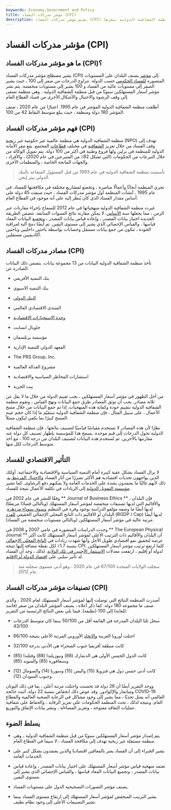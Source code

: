 ```yaml
---
keywords: Economy,Government and Policy
title: مؤشر مدركات الفساد (CPI)
description: يقيس مؤشر مدركات الفساد (CPI) البلدان حول مدى الفساد الذي يُعتقد أن حكوماتهم فيه. منظمة الشفافية الدولية تنشرها.
---
```


# مؤشر مدركات الفساد (CPI)
## ما هو مؤشر مدركات الفساد (CPI)؟

يشير مصطلح مؤشر مدركات الفساد (CPI) إلى [مؤشر](/index) يصنف البلدان على المستويات المتصورة [للفساد الحكومي](/corruption) حسب الدولة. تتراوح الدرجات من صفر إلى 100 ، حيث يشير الصفر إلى مستويات عالية من الفساد و 100 يشير إلى مستويات منخفضة. يتم نشر مؤشر أسعار المستهلكين سنويًا من قبل منظمة الشفافية الدولية ، وهي منظمة تسعى إلى وقف الرشوة والاحتيال والأشكال الأخرى من فساد القطاع العام.

أطلقت منظمة الشفافية الدولية المؤشر في عام 1995. اعتبارًا من عام 2020 ، صنف المؤشر 180 دولة ومنطقة ، حيث يبلغ متوسط النقاط 42 من 100.

## فهم مؤشر مدركات الفساد (CPI)

منظمة الشفافية الدولية هي منظمة عالمية غير حكومية غير [ربحية](/non-profitorganization) (NPO) تهدف إلى وقف الفساد من خلال تعزيز [الشفافية](/transparency) في مختلف [قطاعات](/sector) المجتمع. يقع مقر الأمانة الدولية للمنظمة في برلين ولها فروع وطنية في أكثر من 100 دولة. يتم تمويل الوكالة من خلال التبرعات من الحكومات (التي تشكل 82٪ من المتبرعين في عام 2020) ، والأفراد ، والجهات المانحة الخاصة ، والمنظمات الأخرى.

> تأسست منظمة الشفافية الدولية في عام 1993 من قبل المسؤول المتقاعد بالبنك الدولي بيتر إيجن.

>

تجري المنظمة أبحاثًا وأعمالًا مناصرة ، وتخضع لمشاريع مختلفة في مكافحتها للفساد. في عام 1995 ، أنشأت المنظمة أول مؤشر مدركات الفساد ، حيث صنفت 45 دولة على أساس مقدار الفساد الذي كان يُنظر إليه على أنه موجود في القطاع العام.

غيرت منظمة الشفافية الدولية منهجياتها في عام 2012 للسماح بإجراء مقارنات عبر الزمن ، مما يجعلها سنة [الأساس](/baseline). لا يمكن مقارنة نتائج السنوات السابقة. تتضمن الطريقة الجديدة اختيار بيانات المصدر ، وإعادة قياس بيانات المصدر ، [وتجميع](/aggregation) البيانات المعاد قياسها ، والقياس الإحصائي الذي يشير إلى مستوى اليقين. تم أيضًا دمج آلية لمراقبة الجودة ، تتكون من جمع بيانات مستقل وحسابات بواسطة باحثين داخليين وباحثين أكاديميين مستقلين.

## مصادر مدركات الفساد (CPI)

تأخذ منظمة الشفافية الدولية البيانات من 13 مجموعة بيانات. يتضمن ذلك البيانات الصادرة عن:

- بنك التنمية الأفريقي

- بنك التنمية الآسيوي

- [البنك الدولي](/worldbank)

- المنتدى الاقتصادي العالمي

- [وحدة الاستخبارات الاقتصادية](/economist-intelligence-unit)

- جلوبال انسايت

- مؤسسة برتلسمان

- المعهد الدولي للتنمية الإدارية

- The PRS Group، Inc.

- مشروع العدالة العالمية

- استشارات المخاطر السياسية والاقتصادية

- بيت الحرية

من أجل الظهور في مؤشر أسعار المستهلكين ، يجب تقييم الدولة من خلال ما لا يقل عن ثلاثة مصادر. يجب أن توثق المصادر طرق جمع البيانات ونهج القياس ، وتقوم منظمة الشفافية الدولية بتقييم جودة وكفاية هذه المنهجيات. إذا تم جمع البيانات من خلال مسح الأعمال ، على سبيل المثال ، فإن منظمة الشفافية الدولية ستقيّم ما إذا كان حجم عينة المسح كبيرًا بما يكفي ليكون ممثلاً.

نظرًا لأن هذه المصادر لا تستخدم مقياسًا قياسيًا لتصنيف نتائجها ، فإن منظمة الشفافية الدولية تحول الدرجات إلى قيم موحدة. يسمح هذا للمؤسسة بإظهار تصنيف كل دولة عند مقارنتها بالآخرين. ثم تُستخدم هذه البيانات لتصنيف البلدان من درجة 100 ، مع أخذ متوسط الدرجات لكل منها.

## التأثير الاقتصادي للفساد

لا يزال الفساد يشكل عقبة كبيرة أمام التنمية السياسية والاقتصادية والاجتماعية. أولئك الذين يواجهون تحديات اقتصادية هم الأكثر تضررًا من آثار الفساد [والاحتيال المرتبط به](/fraud). ذلك لأنهم غالبًا ما يعتمدون بشدة على الخدمات العامة ولا يمكنهم دفع الرشاوى. كما تشير [مؤسسة التمويل الدولية](/international-finance-corporation) إلى الزيادات في تكلفة الأعمال نتيجة للفساد.

وفقًا للنشر في عام 2002 في ** Journal of Business Ethics ** ، فإن البلدان والأقاليم التي لديها تصنيفات منخفضة لمؤشر أسعار المستهلك (وبالتالي فسادًا مرتفعًا) لديها أيضًا ما وصفه مؤلفو الدراسة بوجود وفرة في التنظيم [وسوق سوداء مزدهرة](/blackmarket). البلدان أو الأقاليم ذات الناتج المحلي الإجمالي الحقيقي [للفرد](/per-capita-gdp) (RGDP / Cap) لديها أيضًا مرتبة عالية في مؤشر أسعار المستهلكين (وبالتالي مستويات منخفضة من الفساد).

وجدت الدراسات المنشورة في عامي 2007 و 2008 في ** The European Physical Journal ** أن البلدان والأقاليم ذات الترتيب الأعلى لمؤشر أسعار المستهلك كانت أكثر عرضة لتحقيق نمو اقتصادي طويل الأجل وأنها شهدت زيادات في [الناتج المحلي الإجمالي](/gdp) بنسبة 1.7٪ لكل نقطة مضافة إليها نتيجة CPI. كلما ارتفع ترتيب مؤشر أسعار المستهلكين لدولة أو إقليم ، ارتفعت معدلات [الاستثمار الأجنبي في تلك الولاية](/foreign-investment). لذلك ، وجد أن الفساد له تأثير سلبي على [اقتصاد الدولة أو الإقليم](/economy).

> سجلت الولايات المتحدة 67/100 في عام 2020 ، وهو أدنى مستوى سجلته منذ عام 2012.

>

## تصنيفات مؤشر مدركات الفساد (CPI)

أصدرت المنظمة النتائج التي توصلت إليها لمؤشر أسعار المستهلك لعام 2020 ، والذي صنف ما مجموعه 180 دولة. كما ذكر أعلاه ، يصنف المؤشر البلدان من صفر (فاسد للغاية) إلى 100 (نظيفة). فيما يلي بعض النتائج الرئيسية من التقرير:

- سجل ثلثا البلدان المدرجة في القائمة أقل من 50/100 بينما كان متوسط الدرجات 43/100

- احتلت أوروبا الغربية [والاتحاد](/europeanunion) الأوروبي المرتبة الأعلى بنتيجة 66/100

- كانت منطقة أفريقيا جنوب الصحراء هي الأدنى بدرجة 32/100

- كانت الدول الخمس الأولى هي الدنمارك (88) ونيوزيلندا (88) وفنلندا (85) وسنغافورة (85) والسويد (85)

- كانت أدنى خمس دول هي فنزويلا (15) واليمن (15) وسوريا (14) والصومال (12) وجنوب السودان (12).

ووجد التقرير أيضًا أن 26 دولة قد تحسنت واحتلت مرتبة أعلى ، بما في ذلك اليونان وميانمار والإكوادور. وقد عوض ذلك انخفاض بنسبة 22 دولة. أثبت جائحة COVID-19 العالمي أنه يمثل تحديًا ، مما يشير إلى وجود مشاكل في الرعاية الصحية العالمية والقطاع العام. ونتيجة لذلك ، تحث المنظمة الحكومات على تعزيز الرقابة ، والحفاظ على شفافية عمليات التعاقد مفتوحة ، وتعزيز المساءلة ، ونشر بيانات الإنفاق والتوزيع.

## يسلط الضوء

- يتم إصدار مؤشر أسعار المستهلكين سنويًا من قبل منظمة الشفافية الدولية ، وهي منظمة مستقلة غير ربحية تهدف إلى مكافحة الفساد ، لا سيما في القطاع العام.

- يشير الخبراء إلى أن الفساد يضر بالمعاقين اقتصاديا والذين يعتمدون بشكل كبير على الخدمات العامة.

- تعتمد منهجية قياس مؤشر أسعار المستهلك على اختيار بيانات المصدر ، وإعادة قياس بيانات المصدر ، وتجميع البيانات المعاد قياسها ، والقياس الإحصائي الذي يشير إلى مستوى اليقين.

- يصنف مؤشر التصورات التصحيحية الدول على مستويات الفساد.

- يشير الترتيب المنخفض لمؤشر أسعار المستهلك إلى ارتفاع مستوى الفساد بينما تشير التصنيفات الأعلى إلى وجود نظام نظيف.


